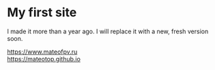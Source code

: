# My first site

I made it more than a year ago. I will replace it with a new, fresh version soon.

https://www.mateofpv.ru  
https://mateotop.github.io  

